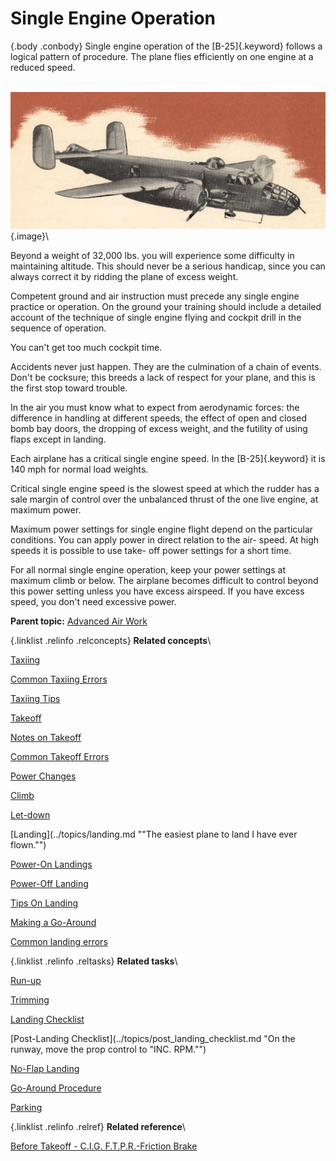 
Single Engine Operation
=======================

 {.body .conbody}
Single engine operation of the [B-25]{.keyword} follows a logical
pattern of procedure. The plane flies efficiently on one engine at a
reduced speed.

\
![Single engine operation](../images/single_engine_ops.png){.image}\

Beyond a weight of 32,000 lbs. you will experience some difficulty in
maintaining altitude. This should never be a serious handicap, since you
can always correct it by ridding the plane of excess weight.

Competent ground and air instruction must precede any single engine
practice or operation. On the ground your training should include a
detailed account of the technique of single engine flying and cockpit
drill in the sequence of operation.

You can\'t get too much cockpit time.

Accidents never just happen. They are the culmination of a chain of
events. Don\'t be cocksure; this breeds a lack of respect for your
plane, and this is the first stop toward trouble.

In the air you must know what to expect from aerodynamic forces: the
difference in handling at different speeds, the effect of open and
closed bomb bay doors, the dropping of excess weight, and the futility
of using flaps except in landing.

Each airplane has a critical single engine speed. In the
[B-25]{.keyword} it is 140 mph for normal load weights.

Critical single engine speed is the slowest speed at which the rudder
has a sale margin of control over the unbalanced thrust of the one live
engine, at maximum power.

Maximum power settings for single engine flight depend on the particular
conditions. You can apply power in direct relation to the air- speed. At
high speeds it is possible to use take- off power settings for a short
time.

For all normal single engine operation, keep your power settings at
maximum climb or below. The airplane becomes difficult to control beyond
this power setting unless you have excess airspeed. If you have excess
speed, you don\'t need excessive power.




**Parent topic:** [Advanced Air
Work](../topics/advanced_air_work.md "Many of the maneuvers described here are prohibited in this airplane. However, knowing the reactions of the airplane to these maneuvers is important.")



 {.linklist .relinfo .relconcepts}
**Related concepts**\

<div>

[Taxiing](../topics/taxiing.md "Taxiing the B-25, with its tricycle landing gear, may seem strange after handling the conventional type.")

</div>

<div>

[Common Taxiing
Errors](../topics/common_taxiing_errors.md "A short list of what not to do when taxiing.")

</div>

<div>

[Taxiing
Tips](../topics/taxiing_tips.md "A short list of useful tips to know when taxiing.")

</div>

<div>

[Takeoff](../topics/takeoff.md "Takeoff in the B-25 with its tricycle gear, varies from that with conventional gear only during the initial part of the roll. You will find it much easier.")

</div>

<div>

[Notes on
Takeoff](../topics/notes_on_takeoff.md "Do not dive the airplane after lifting it at the end of the takeoff run. When you level out to pick up CSE speed after takeoff release the stick pressure as the speed picks up.")

</div>

<div>

[Common Takeoff
Errors](../topics/common_takeoff_errors.md "A list of common errors that are made during takeoff.")

</div>

<div>

[Power
Changes](../topics/power_changes.md "What to know about expected engine performance when throttling up.")

</div>

<div>

[Climb](../topics/climb.md "Making your B-25 climb properly without straining your arms or your airplane.")

</div>

<div>

[Let-down](../topics/let_down.md "A let-down is a simple procedure either in instrument or contact flight.")

</div>

<div>

[Landing](../topics/landing.md ""The easiest plane to land I have ever flown."")

</div>

<div>

[Power-On
Landings](../topics/power_on_landings.md "Before turning onto the base leg, one landing is much like another. The variations in procedure start as you leave the downwind leg.")

</div>

<div>

[Power-Off
Landing](../topics/power_off_landing.md "The B-25 is too large and heavy to practice the prescribed forced-landing procedures used in lighter planes.")

</div>

<div>

[Tips On
Landing](../topics/tips_on_landing.md "A list of things to know that will make your landings easier on you and on the B-25.")

</div>

<div>

[Making a
Go-Around](../topics/making_a_go_around.md "There is a common reluctance among pilots to go around. They feel it implies a lack of ability to meet an unusual situation.")

</div>

<div>

[Common landing errors](../topics/common_landing_errors.md)

</div>


 {.linklist .relinfo .reltasks}
**Related tasks**\

<div>

[Run-up](../topics/run_up.md "The process for doing a run-up prior to takeoff.")

</div>

<div>

[Trimming](../topics/trimming.md "When properly trimmed the B-25 flies with an ease that belies its weight and size.")

</div>

<div>

[Landing
Checklist](../topics/landing_checklist.md "On any landing, enter traffic as instructed by field regulations or as instructed by the control tower.")

</div>

<div>

[Post-Landing
Checklist](../topics/post_landing_checklist.md "On the runway, move the prop control to "INC. RPM."")

</div>

<div>

[No-Flap
Landing](../topics/no_flap_landing.md "Occasionally both in combat and normal operations your plane may be damaged to the extent that flaps cannot be lowered for landing.")

</div>

<div>

[Go-Around
Procedure](../topics/go_around_procedure.md "Don't hesitate to go around. Any doubt that the plane is under perfect control is sufficient cause to go around. If you have made a poor approach and know that the landing will be too long, or too rough— go around.")

</div>

<div>

[Parking](../topics/parking.md "When you park your plane after a flight, just remember that the Colonel may make the next flight in that particular airplane.")

</div>


 {.linklist .relinfo .relref}
**Related reference**\

<div>

[Before Takeoff - C.I.G. F.T.P.R.-Friction
Brake](../topics/before_takeoff_c.i.g.f.t.p.r._friction_brake.md "Checklist to ensure that your Controls move freely, Instruments function, proper Gas settings, then to check Flaps, Trim, Props are set for take-off, and then Run up the engine before removing the friction brake.")

</div>


